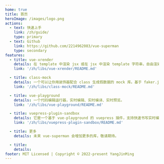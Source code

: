 ```yaml
---
home: true
title: 首页
heroImage: /images/logo.png
actions:
  - text: 快速上手
    link: /zh/guide/
    type: primary
  - text: Github
    link: https://github.com/2214962083/vue-superman
    type: secondary
features:
  - title: vue-xrender
    details: 在 template 中渲染 jsx 或在 jsx 中渲染 template 字符串，自由渲染由你做主。支持 vue2 和 vue3
    link: '/zh/libs/vue-xrender/README.md'

  - title: class-mock
    details: 一个可以让你用装饰器配合 class 生成假数据的 mock 库。基于 faker.js 库。
    link: '/zh/libs/class-mock/README.md'

  - title: vue-playground
    details: 一个代码编辑运行器，实时编辑、实时编译、实时预览。
    link: '/zh/libs/vue-playground/README.md'

  - title: vuepress-plugin-sandbox
    details: 它是一个基于 vue-playground 的 vuepress 插件，支持快速书写实时编辑、实时编译、实时预览的 demo
    link: '/zh/libs/vuepress-plugin-sandbox/README.md'

  - title: 更多
    details: 未来 vue-superman 会增加更多的库，敬请期待。

  - title:
    details:
footer: MIT Licensed | Copyright © 2022-present YangJinMing
---
```

